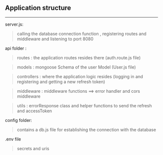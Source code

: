 ## Application structure

---

server.js:

> calling the database connection function , registering routes and middleware and listening to port 8080

api folder :

> routes : the application routes resides there (auth.route.js file)

> models : mongoose Schema of the user Model (User.js file)

> controllers : where the application logic resides (logging in and registering and getting a new refresh token)

> middleware : middleware functions ==> error handler and cors middleware

> utils : errorResponse class and helper functions to send the refresh and accessToken

config folder:

> contains a db.js file for establishing the connection with the database

.env file

> secrets and uris

